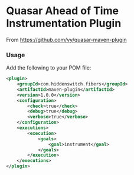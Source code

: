 # Quasar Ahead of Time Instrumentation Plugin

From https://github.com/vy/quasar-maven-plugin

### Usage

Add the following to your POM file:

```xml
<plugin>
    <groupId>com.hiddenswitch.fibers</groupId>
    <artifactId>maven-plugin</artifactId>
    <version>1.0.0</version>
    <configuration>
        <check>true</check>
        <debug>true</debug>
        <verbose>true</verbose>
    </configuration>
    <executions>
        <execution>
            <goals>
                <goal>instrument</goal>
            </goals>
        </execution>
    </executions>
</plugin>
```